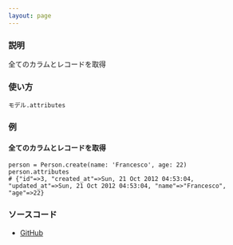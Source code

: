 ```yaml
---
layout: page
---
```

### 説明
全てのカラムとレコードを取得

### 使い方
    モデル.attributes

### 例
#### 全てのカラムとレコードを取得
    person = Person.create(name: 'Francesco', age: 22)
    person.attributes
    # {"id"=>3, "created_at"=>Sun, 21 Oct 2012 04:53:04, "updated_at"=>Sun, 21 Oct 2012 04:53:04, "name"=>"Francesco", "age"=>22}

### ソースコード
* [GitHub](https://github.com/rails/rails/blob/f33d52c95217212cbacc8d5e44b5a8e3cdc6f5b3/activerecord/lib/active_record/attribute_methods.rb#L260)